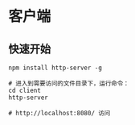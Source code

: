 # 客户端

## 快速开始

``` shell
npm install http-server -g

# 进入到需要访问的文件目录下，运行命令：
cd client
http-server

# http://localhost:8080/ 访问
```